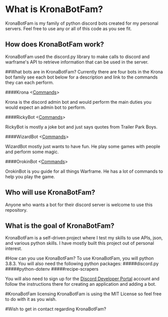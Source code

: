 # What is KronaBotFam?
KronaBotFam is my family of python discord bots created for my personal servers. Feel free to use any or all of this code as 
you see fit.

## How does KronaBotFam work?
KronaBotFam used the discord.py library to make calls to discord and warframe's API
to retrieve information that can be used in the server.

##What bots are in KronaBotFam?
Currently there are four bots in the Krona bot family see each bot below for a description and link to the commands 
they can each perform.

####Krona
<[Commands](krona_commands.txt)>

Krona is the discord admin bot and would perform the main duties you would expect an admin bot to perform.

####RickyBot
<[Commands](rickybot_commands.txt)>

RickyBot is mostly a joke bot and just says quotes from Trailer Park Boys.

####WizardBot
<[Commands](wizardbot_commands.txt)>

WizardBot mostly just wants to have fun. He play some games with people and perform some magic.

####OrokinBot
<[Commands]()>

OrokinBot is you guide for all things Warframe. He has a lot of commands to help you play the game.

## Who will use KronaBotFam?
Anyone who wants a bot for their discord server is welcome to use this repository.

## What is the goal of KronaBotFam?
KronaBotFam is a self-driven project where I test my skills to use APIs, json, and various python skills. I have mostly 
built this project out of personal interest.

#How can you use KronaBotFam?
To use KronaBotFam, you will python 3.8.3. You will also need the following python packages:
#####discord.py
#####python-dotenv
#####recipe-scrapers

You will also need to sign up for the [Discord Developer Portal](https://discord.com/developers/applications) account 
and follow the instructions there for creating an application and adding a bot.

#KronaBotFam licensing
KronaBotFam is using the MIT License so feel free to do with it as you wish.

#Wish to get in contact regarding KronaBotFam?

